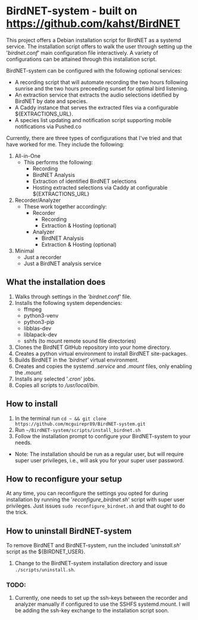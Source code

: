 # BirdNET-system - built on https://github.com/kahst/BirdNET
This project offers a Debian installation script for BirdNET as a systemd service. The installation script offers to walk the user through setting up the '*birdnet.conf*' main configuration file interactively. A variety of configurations can be attained through this installation script.

BirdNET-system can be configured with the following optional services:
- A recording script that will automate recording the two hours following sunrise and the two hours preceeding sunset for optimal bird listening.
- An extraction service that extracts the audio selections idetified by BirdNET by date and species.
- A Caddy instance that serves the extracted files via a configurable ${EXTRACTIONS_URL}.
- A species list updating and notification script supporting mobile notifications via Pushed.co

Currently, there are three types of configurations that I've tried and that have worked for me. They include the following:
1. All-in-One
   - This performs the following:
     - Recording
     - BirdNET Analysis
     - Extraction of identified BirdNET selections
     - Hosting extracted selections via Caddy at configurable ${EXTRACTIONS_URL}
1. Recorder/Analyzer
   - These work together accordingly:
     - Recorder
       - Recording
       - Extraction & Hosting (optional)
     - Analyzer
       - BirdNET Analysis
       - Extraction & Hosting (optional)
1. Minimal
   - Just a recorder
   - Just a BirdNET analysis service

## What the installation does
1. Walks through settings in the *'birdnet.conf'* file.
1. Installs the following system dependencies:
	- ffmpeg
	- python3-venv
	- python3-pip
	- libblas-dev
	- liblapack-dev
	- sshfs (to mount remote sound file directories)
1. Clones the BirdNET GitHub repository into your home directory.
1. Creates a python virtual environment to install BirdNET site-packages.
1. Builds BirdNET in the *'birdnet'* virtual environment.
1. Creates and copies the systemd *.service* and *.mount* files, only enabling the *.mount.*
1. Installs any selected '*.cron*' jobs.
1. Copies all scripts to */usr/local/bin*.

## How to install
1. In the terminal run `cd ~ && git clone https://github.com/mcguirepr89/BirdNET-system.git`
1. Run `~/BirdNET-system/scripts/install_birdnet.sh`
1. Follow the installation prompt to configure your BirdNET-system to your needs.
- Note: The installation should be run as a regular user, but will require super user privileges, i.e., will ask you for your super user password.

## How to reconfigure your setup
At any time, you can reconfigure the settings you opted for during installation by running the '*reconfigure_birdnet.sh*' script with super user privileges.
Just issues `sudo reconfigure_birdnet.sh` and that ought to do the trick.

## How to uninstall BirdNET-system
To remove BirdNET and BirdNET-system, run the included '*uninstall.sh*' script as the ${BIRDNET_USER}.
1. Change to the BirdNET-system installation directory and issue `./scripts/uninstall.sh`.

### TODO:
1. Currently, one needs to set up the ssh-keys between the recorder and analyzer manually if configured to use the SSHFS systemd.mount. I will be adding the ssh-key exchange to the installation script soon.
